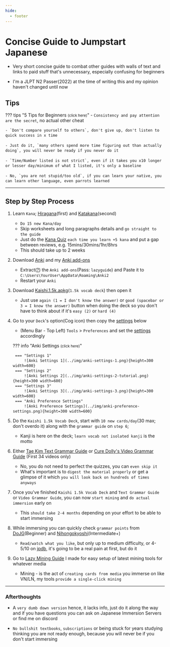```yaml
---
hide:
  - footer
---
```

# Concise Guide to Jumpstart Japanese

- Very short concise guide to combat other guides with walls of text and links to paid stuff that's unnecessary, especially confusing for beginners

- I'm a JLPT N2 Passer(2022) at the time of writing this and my opinion haven't changed until now

## Tips

??? tips "5 Tips for Beginners <small>(click here)</small>"
    - `Consistency and pay attention are the secret`, no actual other cheat

    - `Don't compare yourself to others`, don't give up, don't listen to quick success in x time

    - Just do it, `many others spend more time figuring out than actually doing`, you will never be ready if you never do it

    - `Time/Number listed is not strict`, even if it takes you x10 longer or lesser day/minimum of what I listed, it's only a baseline

    - No, `you are not stupid/too old`, if you can learn your native, you can learn other language, even parrots learned

---

## Step by Step Process

1. Learn `Kana`; [Hiragana](https://www.tofugu.com/japanese/learn-hiragana/)(first) and [Katakana](https://www.tofugu.com/japanese/learn-katakana/)(second)
    - `Do 15 new Kana/day`
    - Skip worksheets and long paragraphs details and `go straight to the guide`
    - Just do the [Kana Quiz](https://kana-quiz.tofugu.com/) `each time you learn +5 kana` and put a gap between reviews, e.g. 15mins/30mins/1hr/8hrs
    - This should take up to 2 weeks

2. Download [Anki](https://apps.ankiweb.net/) and my [Anki add-ons](https://drive.google.com/drive/folders/1dfmYAp0eg_bhhAkohUISYaS6B6QOBtww?usp=sharing)
    - Extract([?](https://www.webhostinghub.com/help/learn/website/managing-files/extract-file)) the `Anki add-ons`(Pass: `lazyguide`) and Paste it to `C:\Users\YourUser\AppData\Roaming\Anki2`
    - Restart your `Anki`

3. Download [Kaishi.1.5k.apkg](https://github.com/donkuri/Kaishi/releases/latest)(`1.5k vocab deck`) then open it
    - Just use `again (1 = I don't know the answer)` or `good (spacebar or 3 = I know the answer)` button when doing the deck so you don't have to think about if it's `easy (2)` or `hard (4)`

4. Go to your `Deck`'s option(Cog icon) then copy the [settings](conciseGuideToJumpstartJP.md/#__tabbed_1_1) below
    - (Menu Bar - Top Left) `Tools` > `Preferences` and set the [settings](conciseGuideToJumpstartJP.md/#__tabbed_1_4) accordingly

    ??? info "Anki Settings <small>(click here)</small>"
    
        === "Settings 1"
            ![Anki Settings 1](../img/anki-settings-1.png){height=300 width=600}
        === "Settings 2"
            ![Anki Settings 2](../img/anki-settings-2-tutorial.png){height=300 width=600}
        === "Settings 3"
            ![Anki Settings 3](../img/anki-settings-3.png){height=300 width=600}
        === "Anki Preference Settings"
            ![Anki Preference Settings](../img/anki-preference-settings.png){height=300 width=600}

5. Do the `Kaishi 1.5k Vocab Deck`, start with `10 new cards/day`(30 max; don't overdo it) along with the `grammar guide` on `step 6`;
    - Kanji is here on the deck; `learn vocab not isolated kanji` is the motto

6. Either [Tae Kim Text Grammar Guide](https://guidetojapanese.org/learn/grammar/basic) or [Cure Dolly's Video Grammar Guide](https://www.youtube.com/playlist?list=PLg9uYxuZf8x_A-vcqqyOFZu06WlhnypWj) (First 34 videos only)
    - No, you do not need to perfect the quizzes, you can `even skip it`
    - What's important is to `digest the material properly` or get a glimpse of it which `you will look back on hundreds of times anyways`

7. Once you've finished `Kaishi 1.5k Vocab Deck` and `Text Grammar Guide` or `Video Grammar Guide`, you can now `start mining` and `do actual immersion` early on
    - This `should take 2-4 months` depending on your effort to be able to start immersing

8. While immersing you can quickly check `grammar points` from [DoJG](https://dojglite.github.io/main/)(Beginner) and [Nihongokyoshi](https://nihongokyoshi-net.com/jlpt-grammars/)(Intermediate+)
    - `Read/watch what you like`, but only up to medium difficulty, or 4-5/10 on [jpdb](https://jpdb.io/), it's going to be a real pain at first, but do it

9. Go to [Lazy Mining Guide](index.md) I made for easy setup of latest mining tools for whatever media
    - Mining - is the act of `creating cards from media` you immerse on like VN/LN, my tools `provide a single-click mining`

---

### Afterthoughts

- A `very dumb down version` hence, it lacks info, just do it along the way and if you have questions you can ask on Japanese Immersion Servers or find me on discord

-  `No bullshit textbooks`, `subscriptions` or being stuck for years studying thinking you are not ready enough, because you will never be if you don't start immersing